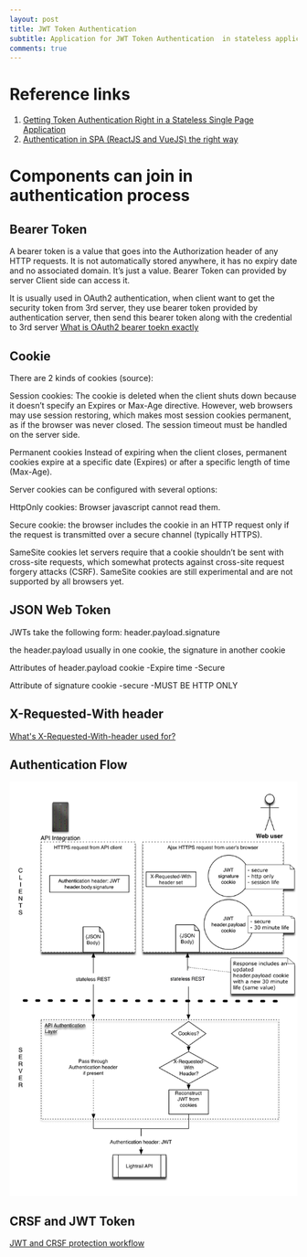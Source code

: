 ```yaml
---
layout: post
title: JWT Token Authentication
subtitle: Application for JWT Token Authentication  in stateless application
comments: true
---
```

# Reference links
1. [Getting Token Authentication Right in a Stateless Single Page Application](https://medium.com/lightrail/getting-token-authentication-right-in-a-stateless-single-page-application-57d0c6474e3)
2. [Authentication in SPA (ReactJS and VueJS) the right way](https://medium.com/@jcbaey/authentication-in-spa-reactjs-and-vuejs-the-right-way-e4a9ac5cd9a3)

# Components can join in authentication process
## Bearer Token
A bearer token is a value that goes into the Authorization header of any HTTP requests. It is not automatically stored anywhere, it has no expiry date and no associated domain. It’s just a value.
Bearer Token can provided by server 
Client side can access it. 

It is usually used in OAuth2 authentication, when client want to get the security token from 3rd server, they use bearer token provided by authentication server, then send this bearer token along with the credential to 3rd server
[What is OAuth2 bearer toekn exactly](https://stackoverflow.com/questions/25838183/what-is-the-oauth-2-0-bearer-token-exactly/25843058)

## Cookie 
There are 2 kinds of cookies (source):

Session cookies: The cookie is deleted when the client shuts down because it doesn’t specify an Expires or Max-Age directive. However, web browsers may use session restoring, which makes most session cookies permanent, as if the browser was never closed. The session timeout must be handled on the server side.

Permanent cookies
Instead of expiring when the client closes, permanent cookies expire at a specific date (Expires) or after a specific length of time (Max-Age).

Server cookies can be configured with several options:

HttpOnly cookies: Browser javascript cannot read them.

Secure cookie: the browser includes the cookie in an HTTP request only if the request is transmitted over a secure channel (typically HTTPS).

SameSite cookies let servers require that a cookie shouldn’t be sent with cross-site requests, which somewhat protects against cross-site request forgery attacks (CSRF). SameSite cookies are still experimental and are not supported by all browsers yet.
## JSON Web Token

JWTs take the following form: header.payload.signature 

the header.payload usually in one cookie, the signature in another cookie 

Attributes of header.payload cookie
-Expire time
-Secure

Attribute of signature cookie
-secure
-MUST BE HTTP ONLY

## X-Requested-With header
[What's X-Requested-With-header used for?](https://stackoverflow.com/questions/17478731/whats-the-point-of-the-x-requested-with-header)

## Authentication Flow

![Authentication](/img/authentication_flow.png)

## CRSF and JWT Token
[JWT and CRSF protection workflow](https://security.stackexchange.com/questions/168403/jwt-and-csrf-protection-workflow)



